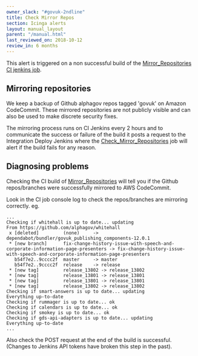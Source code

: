 ```yaml
---
owner_slack: "#govuk-2ndline"
title: Check Mirror Repos
section: Icinga alerts
layout: manual_layout
parent: "/manual.html"
last_reviewed_on: 2018-10-12
review_in: 6 months
---
```


This alert is triggered on a non successful build of the [Mirror_Repositories CI jenkins job](https://ci.integration.publishing.service.gov.uk/job/Mirror_Repositories/).

## Mirroring repositories

We keep a backup of Github alphagov repos tagged 'govuk' on Amazon CodeCommit. These mirrored repositories are not publicly visible and can also be used to make discrete security fixes.

The mirroring process runs on CI Jenkins every 2 hours and to communicate the success or failure of the build it posts a request to the Integration Deploy Jenkins where the [Check_Mirror_Repositories](https://deploy.integration.publishing.service.gov.uk/job/Check_Mirror_Repositories/) job will alert if the build fails for any reason.

## Diagnosing problems

Checking the CI build of [Mirror_Repositories](https://ci.integration.publishing.service.gov.uk/job/Mirror_Repositories/) will tell you if the Github repos/branches were successfully mirrored to AWS CodeCommit.

Look in the CI job console log to check the repos/branches are mirroring correctly.
eg.

```
...
Checking if whitehall is up to date... updating
From https://github.com/alphagov/whitehall
 x [deleted]         (none)     -> dependabot/bundler/govuk_publishing_components-12.0.1
 * [new branch]      fix-change-history-issue-with-speech-and-corporate-information-page-presenters -> fix-change-history-issue-with-speech-and-corporate-information-page-presenters
   b54f7e2..9cccc2f  master     -> master
   b54f7e2..9cccc2f  release    -> release
 * [new tag]         release_13802 -> release_13802
 * [new tag]         release_13801 -> release_13801
 * [new tag]         release_13801 -> release_13801
 * [new tag]         release_13802 -> release_13802
Checking if smart-answers is up to date... updating
Everything up-to-date
Checking if rummager is up to date... ok
Checking if calendars is up to date... ok
Checking if smokey is up to date... ok
Checking if gds-api-adapters is up to date... updating
Everything up-to-date
...
```

Also check the POST request at the end of the build is successful.
(Changes to Jenkins API tokens have broken this step in the past).
